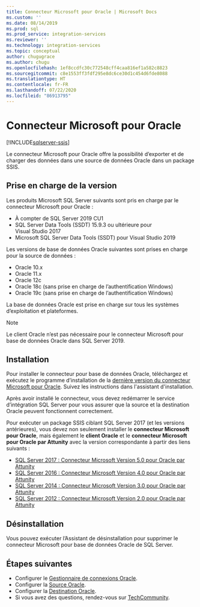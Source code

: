 ```yaml
---
title: Connecteur Microsoft pour Oracle | Microsoft Docs
ms.custom: ''
ms.date: 08/14/2019
ms.prod: sql
ms.prod_service: integration-services
ms.reviewer: ''
ms.technology: integration-services
ms.topic: conceptual
author: chugugrace
ms.author: chugu
ms.openlocfilehash: 1ef8ccdfc30c772548cff4caa816ef1a582c8823
ms.sourcegitcommit: c8e1553ff3fdf295e8dc6ce30d1c454d6fde8088
ms.translationtype: HT
ms.contentlocale: fr-FR
ms.lasthandoff: 07/22/2020
ms.locfileid: "86913795"
---
```

# <a name="microsoft-connector-for-oracle"></a>Connecteur Microsoft pour Oracle

[!INCLUDE[sqlserver-ssis](../../includes/applies-to-version/sqlserver-ssis.md)]

Le connecteur Microsoft pour Oracle offre la possibilité d’exporter et de charger des données dans une source de données Oracle dans un package SSIS.

## <a name="version-support"></a>Prise en charge de la version

Les produits Microsoft SQL Server suivants sont pris en charge par le connecteur Microsoft pour Oracle :

- À compter de SQL Server 2019 CU1
- SQL Server Data Tools (SSDT) 15.9.3 ou ultérieure pour Visual Studio 2017
- Microsoft SQL Server Data Tools (SSDT) pour Visual Studio 2019

Les versions de base de données Oracle suivantes sont prises en charge pour la source de données :

- Oracle 10.x
- Oracle 11.x
- Oracle 12c
- Oracle 18c (sans prise en charge de l’authentification Windows)
- Oracle 19c (sans prise en charge de l’authentification Windows)

La base de données Oracle est prise en charge sur tous les systèmes d’exploitation et plateformes.
> [!NOTE]
>
> Le client Oracle n’est pas nécessaire pour le connecteur Microsoft pour base de données Oracle dans SQL Server 2019.

## <a name="installation"></a>Installation

Pour installer le connecteur pour base de données Oracle, téléchargez et exécutez le programme d’installation de la [dernière version du connecteur Microsoft pour Oracle](https://www.microsoft.com/download/details.aspx?id=58228). Suivez les instructions dans l'assistant d'installation.

Après avoir installé le connecteur, vous devez redémarrer le service d’intégration SQL Server pour vous assurer que la source et la destination Oracle peuvent fonctionnent correctement.

Pour exécuter un package SSIS ciblant SQL Server 2017 (et les versions antérieures), vous devez non seulement installer le **connecteur Microsoft pour Oracle**, mais également le **client Oracle** et le **connecteur Microsoft pour Oracle par Attunity** avec la version correspondante à partir des liens suivants :

- [SQL Server 2017 : Connecteur Microsoft Version 5.0 pour Oracle par Attunity](https://www.microsoft.com/download/details.aspx?id=55179)
- [SQL Server 2016 : Connecteur Microsoft Version 4.0 pour Oracle par Attunity](https://www.microsoft.com/download/details.aspx?id=52950)
- [SQL Server 2014 : Connecteur Microsoft Version 3.0 pour Oracle par Attunity](https://www.microsoft.com/download/details.aspx?id=44582)
- [SQL Server 2012 : Connecteur Microsoft Version 2.0 pour Oracle par Attunity](https://www.microsoft.com/download/details.aspx?id=29283)

## <a name="uninstallation"></a>Désinstallation

Vous pouvez exécuter l’Assistant de désinstallation pour supprimer le connecteur Microsoft pour base de données Oracle de SQL Server.

## <a name="next-steps"></a>Étapes suivantes

- Configurer le [Gestionnaire de connexions Oracle](oracle-connection-manager.md).
- Configurer la [Source Oracle](oracle-source.md).
- Configurer la [Destination Oracle](oracle-destination.md).
- Si vous avez des questions, rendez-vous sur [TechCommunity](https://aka.ms/AA5u35j).
